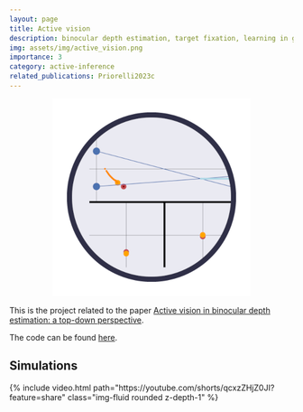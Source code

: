 ```yaml
---
layout: page
title: Active vision
description: binocular depth estimation, target fixation, learning in goal-directed behavior
img: assets/img/active_vision.png
importance: 3
category: active-inference
related_publications: Priorelli2023c
---
```


<p align="center">
  <img src="/assets/img/active_vision.png">
</p>

This is the project related to the paper [Active vision in binocular depth estimation: a top-down perspective](https://www.mdpi.com/2313-7673/8/5/445).

The code can be found [here](https://github.com/priorelli/active-vision).

## Simulations

<div class="row mt-3">
        {% include video.html path="https://youtube.com/shorts/qcxzZHjZ0JI?feature=share" class="img-fluid rounded z-depth-1" %}
</div>
<div class="caption">
</div>

